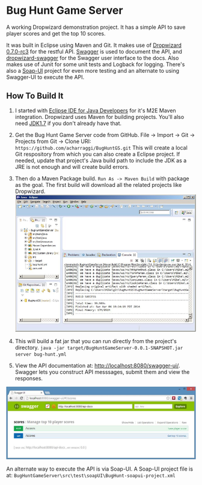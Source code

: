 # Bug Hunt Game Server

A working Dropwizard demonstration project. It has a simple API to save player scores and get the top 10 scores. 

It was built in Eclipse using Maven and Git. 
It makes use of [Dropwizard 0.7.0-rc3](https://dropwizard.github.io/dropwizard/) for the restful API. 
[Swagger](https://helloreverb.com/developers/swagger) is used to document the API,
and [dropwizard-swagger](https://github.com/federecio/dropwizard-swagger) for the Swagger user interface to the docs. 
Also makes use of Junit for some unit tests and Logback for logging. 
There's also a [Soap-UI](http://www.soapui.org/) project for even more testing and an alternate to using Swagger-UI to execute the API.

## How To Build It

1. I started with [Eclipse IDE for Java Developers](https://www.eclipse.org/downloads/packages/eclipse-ide-java-developers/keplersr2)
for it's M2E Maven integration. Dropwizard uses Maven for building projects.
You'll also need [JDK1.7](http://www.oracle.com/technetwork/java/javase/downloads/jdk7-downloads-1880260.html) if you don't already have that.

2. Get the Bug Hunt Game Server code from GitHub.
 File -> Import -> Git -> Projects from Git -> Clone URI: `https://github.com/acharraggi/BugHuntGS.git`
 This will create a local Git respository from which you can also create a Eclipse project.
If needed, update that project's Java build path to include the JDK as a JRE is not enough and will create build errors.

3. Then do a Maven Package build. `Run As -> Maven Build` with package as the goal. The first build will download all the related projects like Dropwizard.
 ![build success](build-success.jpg "Maven build success")

4. This will build a fat jar that you can run directly from the project's directory.
 `java -jar target/BugHuntGameServer-0.0.1-SNAPSHOT.jar server bug-hunt.yml`

5. View the API documentation at: [http://localhost:8080/swagger-ui/](http://localhost:8080/swagger-ui/).
 Swagger lets you construct API messsages, submit them and view the responses.

 ![Swagger-UI image](swagger-ui.jpg "Bug Hunt Game Server Swagger-UI")

 An alternate way to execute the API is via Soap-UI. A Soap-UI project file is at:
 `BugHuntGameServer\src\test\soapUI\BugHunt-soapui-project.xml`

